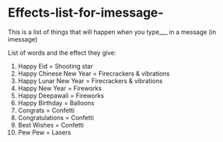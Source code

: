 # Effects-list-for-imessage-
This is a list of things that will happen when you type___ in a message (in imessage)

List of words and the effect they give:
1. Happy Eid = Shooting star
2. Happy Chinese New Year = Firecrackers & vibrations
3. Happy Lunar New Year = Firecrackers & vibrations
4. Happy New Year = Fireworks
5. Happy Deepawali = Fireworks
6. Happy Birthday = Balloons
7. Congrats = Confetti
8. Congratulations = Confetti
9. Best Wishes = Confetti
10. Pew Pew = Lasers

